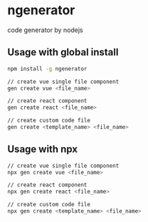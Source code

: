 # ngenerator

code generator by nodejs

## Usage with global install

```bash
npm install -g ngenerator

// create vue single file component
gen create vue <file_name>

// create react component
gen create react <file_name>

// create custom code file
gen create <template_name> <file_name>
```

## Usage with npx

```bash
// create vue single file component
npx gen create vue <file_name>

// create react component
npx gen create react <file_name>

// create custom code file
npx gen create <template_name> <file_name>
```
